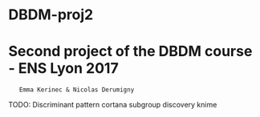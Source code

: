 # DBDM-proj2
Second project of the DBDM course - ENS Lyon 2017
=================================================
       Emma Kerinec & Nicolas Derumigny


TODO: Discriminant pattern
cortana subgroup discovery
knime 